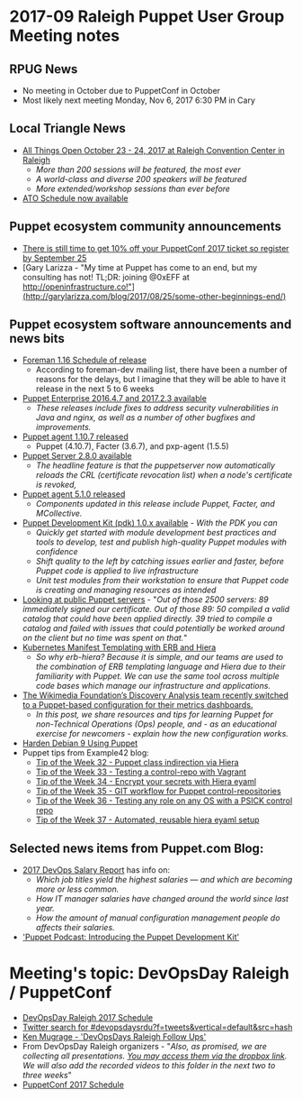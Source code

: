 # 2017-09 Raleigh Puppet User Group Meeting notes
## RPUG News
+ No meeting in October due to PuppetConf in October
+ Most likely next meeting Monday, Nov 6, 2017 6:30 PM in Cary

## Local Triangle News
+ [All Things Open October 23 - 24, 2017 at Raleigh Convention Center in Raleigh](https://allthingsopen.org/)
  - *More than 200 sessions will be featured, the most ever*
  - *A world-class and diverse 200 speakers will be featured*
  - *More extended/workshop sessions than ever before*
+ [ATO Schedule now available](http://allthingsopen.org/schedule/)

## Puppet ecosystem community announcements
+ [There is still time to get 10% off your PuppetConf 2017 ticket so register by September 25](http://bit.ly/2wXaNRH)
+ [Gary Larizza‏ - "My time at Puppet has come to an end, but my consulting has not! TL;DR: joining @0xEFF at http://openinfrastructure.co!"](http://garylarizza.com/blog/2017/08/25/some-other-beginnings-end/)

## Puppet ecosystem software announcements and news bits
+ [Foreman 1.16 Schedule of release](http://projects.theforeman.org/projects/foreman/wiki/Foreman_116_Schedule)
  - According to foreman-dev mailing list, there have been a number of reasons for the delays, but I imagine that they will be able to have it release in the next 5 to 6 weeks
+ [Puppet Enterprise 2016.4.7 and 2017.2.3 available](https://groups.google.com/d/msg/puppet-announce/gRK35ZoF1GE/K5vImdnlBgAJ)
  - *These releases include fixes to address security vulnerabilities in Java and nginx, as well as a number of other bugfixes and improvements.*
+ [Puppet agent 1.10.7 released](https://groups.google.com/d/msg/puppet-announce/2mYRt2X9Piw/_wkOQJuOAgAJ)
  - Puppet (4.10.7), Facter (3.6.7), and pxp-agent (1.5.5)
+ [Puppet Server 2.8.0 available](https://groups.google.com/d/msg/puppet-announce/L1SKTFu5wVo/52KNh607AQAJ)
  - *The headline feature is that the puppetserver now automatically reloads the CRL (certificate revocation list) when a node's certificate is revoked,*
+ [Puppet agent 5.1.0 released](https://groups.google.com/forum/?utm_medium=email&utm_source=footer#!msg/puppet-users/1JX7GrS2SwM/h88sfeJuBAAJ)
  - *Components updated in this release include Puppet, Facter, and MCollective.*
+ [Puppet Development Kit (pdk) 1.0.x available](https://groups.google.com/d/msg/puppet-dev/qcPAOuqOeXs/DTqzHp6nBwAJ) - *With the PDK you can*
    + *Quickly get started with module development best practices and tools to develop, test and publish high-quality Puppet modules with confidence*
    + *Shift quality to the left by catching issues earlier and faster, before Puppet code is applied to live infrastructure*
    + *Unit test modules from their workstation to ensure that Puppet code is creating and managing resources as intended*
+ [Looking at public Puppet servers](https://infosec.rm-it.de/2017/07/18/looking-at-public-puppet-servers/) - "*Out of those 2500 servers: 89 immediately signed our certificate. Out of those 89: 50 compiled a valid catalog that could have been applied directly. 39 tried to compile a catalog and failed with issues that could potentially be worked around on the client but no time was spent on that.*"
+ [Kubernetes Manifest Templating with ERB and Hiera](https://roobert.github.io/2017/08/16/Kubernetes-Manifest-Templating-with-ERB-and-Hiera/)
  - *So why erb-hiera? Because it is simple, and our teams are used to the combination of ERB templating language and Hiera due to their familiarity with Puppet. We can use the same tool across multiple code bases which manage our infrastructure and applications.*
+ [The Wikimedia Foundation’s Discovery Analysis team recently switched to a Puppet-based configuration for their metrics dashboards.](https://blog.wikimedia.org/2017/08/21/discovery-dashboards-puppet/)
  - *In this post, we share resources and tips for learning Puppet for non-Technical Operations (Ops) people, and - as an educational exercise for newcomers - explain how the new configuration works.*
+ [Harden Debian 9 Using Puppet](http://bit.ly/HardDeb)
+ Puppet tips from Example42 blog:
  - [Tip of the Week 32 - Puppet class indirection via Hiera](https://www.example42.com/2017/08/07/class-indirection/)
  - [Tip of the Week 33 - Testing a control-repo with Vagrant](https://www.example42.com/2017/08/14/testing-a-control-repo-with-vagrant/)
  - [Tip of the Week 34 - Encrypt your secrets with Hiera eyaml](https://www.example42.com/2017/08/21/encrypt-your-secrets-with-hiera-eyaml/)
  - [Tip of the Week 35 - GIT workflow for Puppet control-repositories](https://www.example42.com/2017/08/28/git-workflow-on-control-repo/)
  - [Tip of the Week 36 - Testing any role on any OS with a PSICK control repo](https://www.example42.com/2017/09/04/testing-any-role-on-any-os-with-a-psick-control-repo/)
  - [Tip of the Week 37 - Automated, reusable hiera eyaml setup](https://www.example42.com/2017/09/11/automate-reusable-eyaml-setup/)

## Selected news items from Puppet.com Blog:
+ [2017 DevOps Salary Report](https://puppet.com/resources/whitepaper/2017-devops-salary-report) has info on:
  - *Which job titles yield the highest salaries — and which are becoming more or less common.*
  - *How IT manager salaries have changed around the world since last year.*
  - *How the amount of manual configuration management people do affects their salaries.*
+ ['Puppet Podcast: Introducing the Puppet Development Kit'](https://puppet.com/products/capabilities/puppet-podcast-introducing-puppet-development-kit-pdk)


# Meeting's topic: DevOpsDay Raleigh / PuppetConf
+ [DevOpsDay Raleigh 2017 Schedule](https://dodral2017.busyconf.com/schedule)
+ [Twitter search for #devopsdaysrdu?f=tweets&vertical=default&src=hash ](https://twitter.com/hashtag/devopsdaysrdu?f=tweets&vertical=default&src=hash)
+ [Ken Mugrage - 'DevOpsDays Raleigh Follow Ups'](https://kenmugrage.com/2017/09/07/devopsdays-raleigh-follow-ups/)
+ From DevOpsDay Raleigh organizers - "*Also, as promised, we are collecting all presentations. [You may access them via the dropbox link](https://www.dropbox.com/sh/a2giltamv85wh3s/AAD7_os1xp2s7WQnmHcbt-IRa?dl=0). We will also add the recorded videos to this folder in the next two to three weeks*"
+ [PuppetConf 2017 Schedule](https://puppetconf17.sched.com/)
